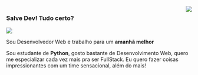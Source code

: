 <img align='right' src='https://github-readme-stats.vercel.app/api?username=ballanceado&theme=synthwave&show_icons=true'>

### Salve Dev! Tudo certo?

<img src="https://img.shields.io/static/v1?label=Overview&message=ballanceado&color=f8efd4&style=for-the-badge&logo=GitHub">

<p>

Sou Desenvolvedor Web e trabalho para um **amanhã melhor**<br/>

Sou estudante de **Python**, gosto bastante de Desenvolvimento Web, quero me especializar cada vez mais pra ser FullStack. Eu quero fazer coisas impressionantes com um time sensacional, além do mais!
</p>
